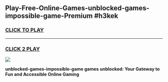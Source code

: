 
## Play-Free-Online-Games-unblocked-games-impossible-game-Premium #h3kek
<h3>
<a href="https://premium.freeplayer.one?title=unblocked-games-impossible-game&ref=8M">CLICK TO PLAY</a></h3>
<hr>

<h3>
<a href="https://premium.freeplayer.one?title=unblocked-games-impossible-game&ref=8M">CLICK 2 PLAY</a>
  
</h3>

<a href="https://premium.freeplayer.one?title=unblocked-games-impossible-game&ref=8M"><img src="https://clearcache.store/games.png"></a>


**unblocked-games-impossible-game games unblocked: Your Gateway to Fun and Accessible Online Gaming**
